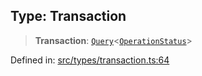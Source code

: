 
## Type: Transaction

> **Transaction**: [`Query`](#type-query)\<[`OperationStatus`](#type-operationstatus)\>

Defined in: [src/types/transaction.ts:64](https://github.com/centrifuge/sdk/blob/ae12cdce6833f297c221dbc7667d8a8a900a03f0/src/types/transaction.ts#L64)
